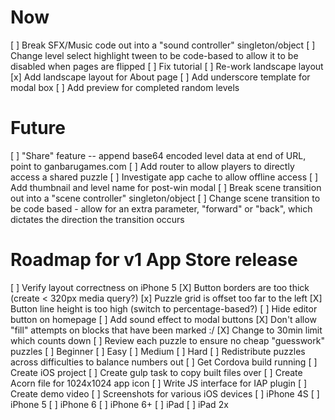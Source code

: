 # Now
[ ] Break SFX/Music code out into a "sound controller" singleton/object
[ ] Change level select highlight tween to be code-based to allow it to be disabled
    when pages are flipped
[ ] Fix tutorial
[ ] Re-work landscape layout
[x] Add landscape layout for About page
[ ] Add underscore template for modal box
[ ] Add preview for completed random levels

# Future

[ ] "Share" feature -- append base64 encoded level data at end of URL, point to ganbarugames.com
[ ] Add router to allow players to directly access a shared puzzle
[ ] Investigate app cache to allow offline access
[ ] Add thumbnail and level name for post-win modal
[ ] Break scene transition out into a "scene controller" singleton/object
[ ] Change scene transition to be code based - allow for an extra parameter, "forward" or "back", which dictates the direction the transition occurs

# Roadmap for v1 App Store release
[ ] Verify layout correctness on iPhone 5
  [X] Button borders are too thick (create < 320px media query?)
  [x] Puzzle grid is offset too far to the left
  [X] Button line height is too high (switch to percentage-based?)
[ ] Hide editor button on homepage
[ ] Add sound effect to modal buttons
[X] Don't allow "fill" attempts on blocks that have been marked :/
[X] Change to 30min limit which counts down
[ ] Review each puzzle to ensure no cheap "guesswork" puzzles
  [ ] Beginner
  [ ] Easy
  [ ] Medium
  [ ] Hard
[ ] Redistribute puzzles across difficulties to balance numbers out
[ ] Get Cordova build running
  [ ] Create iOS project
  [ ] Create gulp task to copy built files over
[ ] Create Acorn file for 1024x1024 app icon
[ ] Write JS interface for IAP plugin
[ ] Create demo video
[ ] Screenshots for various iOS devices
  [ ] iPhone 4S
  [ ] iPhone 5
  [ ] iPhone 6
  [ ] iPhone 6+
  [ ] iPad
  [ ] iPad 2x
